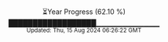 <p align="center">
⏳Year Progress (62.10 %) <br>
██████████████████▁▁▁▁▁▁▁▁▁▁▁▁ <br>
<sub>Updated: Thu, 15 Aug 2024 06:26:22 GMT</sub>
</p>

